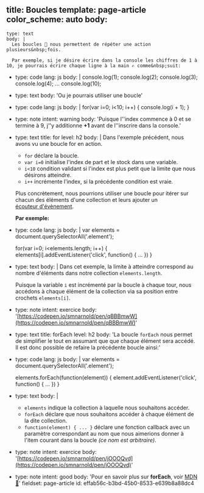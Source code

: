title: Boucles
template: page-article
color_scheme: auto
body:
  -
    type: text
    body: |
      Les boucles 🔁 nous permettent de répéter une action plusieurs&nbsp;fois.
      
      Par exemple, si je désire écrire dans la console les chiffres de 1 à 10, je pourrais écrire chaque ligne à la main ✍️ comme&nbsp;suit:
  -
    type: code
    lang: js
    body: |
      console.log(1);
      console.log(2);
      console.log(3);
      console.log(4);
      ...
      console.log(10);
  -
    type: text
    body: 'Ou je pourrais utiliser une boucle'
  -
    type: code
    lang: js
    body: |
      for(var i=0; i<10; i++) {
        console.log(i + 1);
      }
  -
    type: note
    intent: warning
    body: 'Puisque l''index commence à 0 et se termine à 9, j''y additionne **+1** avant de l''inscrire dans la console.'
  -
    type: text
    title: for
    level: h2
    body: |
      Dans l'exemple précédent, nous avons vu une boucle for en action.
      
      - `for` déclare la boucle.
      - `var i=0` initialise l'index de part et le stock dans une&nbsp;variable. 
      - `i<10` condition validant si l'index est plus petit que la limite que nous désirons&nbsp;atteindre.
      - `i++` incrémente l'index, si la précédente condition est&nbsp;vraie.
      
      Plus concrètement, nous pourrions utiliser une boucle pour itérer sur chacun des éléments d'une collection et leurs ajouter un [écouteur&nbsp;d'évènement](https://smnarnold.com/cours/developpement-web/addeventlistener).
      
      **Par exemple:**
  -
    type: code
    lang: js
    body: |
      var elements = document.querySelectorAll('.element');
      
      for(var i=0; i<elements.length; i++) {
        elements[i].addEventListener('click', function() { ... })
      }
  -
    type: text
    body: |
      Dans cet exemple, la limite à atteindre correspond au nombre d'éléments dans notre collection `elements.length`. 
      
      Puisque la variable `i` est incrémenté par la boucle à chaque tour, nous accédons à chaque élément de la collection via sa position entre crochets&nbsp;`elements[i]`.
  -
    type: note
    intent: exercice
    body: '[https://codepen.io/smnarnold/pen/qBBBmwW](https://codepen.io/smnarnold/pen/qBBBmwW)'
  -
    type: text
    title: forEach
    level: h2
    body: 'La boucle `forEach` nous permet de simplifier le tout en assumant que que chaque élément sera accédé. Il est donc possible de refaire la précédente boucle ainsi:'
  -
    type: code
    lang: js
    body: |
      var elements = document.querySelectorAll('.element');
      
      elements.forEach(function(element)) {
        element.addEventListener('click', function() { ... })
      }
  -
    type: text
    body: |
      - `elements` indique la collection à laquelle nous souhaitons&nbsp;accéder.
      - `forEach` déclare que nous souhaitons accéder à chaque élément de la dite&nbsp;collection.
      - `function(element) { ... }` déclare une fonction callback avec un paramètre correspondant au nom que nous aimerions donner à l'item courant dans la&nbsp;boucle _(ce nom est arbitraire)_.
  -
    type: note
    intent: exercice
    body: '[https://codepen.io/smnarnold/pen/jOOOQvd](https://codepen.io/smnarnold/pen/jOOOQvd)'
  -
    type: note
    intent: good
    body: 'Pour en savoir plus sur **forEach**, voir [MDN 🦖](https://developer.mozilla.org/fr/docs/Web/JavaScript/Reference/Objets_globaux/Array/forEach)'
fieldset: page-article
id: effab56c-b3bd-45b0-8533-e639b8a88dc4
